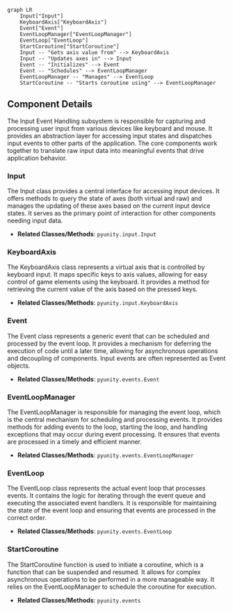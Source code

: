 ```mermaid
graph LR
    Input["Input"]
    KeyboardAxis["KeyboardAxis"]
    Event["Event"]
    EventLoopManager["EventLoopManager"]
    EventLoop["EventLoop"]
    StartCoroutine["StartCoroutine"]
    Input -- "Gets axis value from" --> KeyboardAxis
    Input -- "Updates axes in" --> Input
    Event -- "Initializes" --> Event
    Event -- "Schedules" --> EventLoopManager
    EventLoopManager -- "Manages" --> EventLoop
    StartCoroutine -- "Starts coroutine using" --> EventLoopManager
```

## Component Details

The Input Event Handling subsystem is responsible for capturing and processing user input from various devices like keyboard and mouse. It provides an abstraction layer for accessing input states and dispatches input events to other parts of the application. The core components work together to translate raw input data into meaningful events that drive application behavior.

### Input
The Input class provides a central interface for accessing input devices. It offers methods to query the state of axes (both virtual and raw) and manages the updating of these axes based on the current input device states. It serves as the primary point of interaction for other components needing input data.
- **Related Classes/Methods**: `pyunity.input.Input`

### KeyboardAxis
The KeyboardAxis class represents a virtual axis that is controlled by keyboard input. It maps specific keys to axis values, allowing for easy control of game elements using the keyboard. It provides a method for retrieving the current value of the axis based on the pressed keys.
- **Related Classes/Methods**: `pyunity.input.KeyboardAxis`

### Event
The Event class represents a generic event that can be scheduled and processed by the event loop. It provides a mechanism for deferring the execution of code until a later time, allowing for asynchronous operations and decoupling of components. Input events are often represented as Event objects.
- **Related Classes/Methods**: `pyunity.events.Event`

### EventLoopManager
The EventLoopManager is responsible for managing the event loop, which is the central mechanism for scheduling and processing events. It provides methods for adding events to the loop, starting the loop, and handling exceptions that may occur during event processing. It ensures that events are processed in a timely and efficient manner.
- **Related Classes/Methods**: `pyunity.events.EventLoopManager`

### EventLoop
The EventLoop class represents the actual event loop that processes events. It contains the logic for iterating through the event queue and executing the associated event handlers. It is responsible for maintaining the state of the event loop and ensuring that events are processed in the correct order.
- **Related Classes/Methods**: `pyunity.events.EventLoop`

### StartCoroutine
The StartCoroutine function is used to initiate a coroutine, which is a function that can be suspended and resumed. It allows for complex asynchronous operations to be performed in a more manageable way. It relies on the EventLoopManager to schedule the coroutine for execution.
- **Related Classes/Methods**: `pyunity.events`
